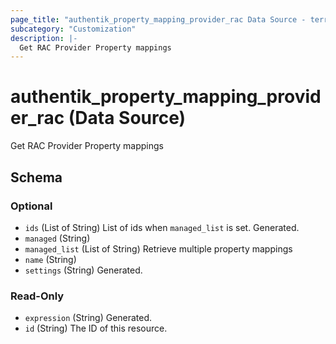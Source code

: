 ```yaml
---
page_title: "authentik_property_mapping_provider_rac Data Source - terraform-provider-authentik"
subcategory: "Customization"
description: |-
  Get RAC Provider Property mappings
---
```


# authentik_property_mapping_provider_rac (Data Source)

Get RAC Provider Property mappings



<!-- schema generated by tfplugindocs -->
## Schema

### Optional

- `ids` (List of String) List of ids when `managed_list` is set. Generated.
- `managed` (String)
- `managed_list` (List of String) Retrieve multiple property mappings
- `name` (String)
- `settings` (String) Generated.

### Read-Only

- `expression` (String) Generated.
- `id` (String) The ID of this resource.
